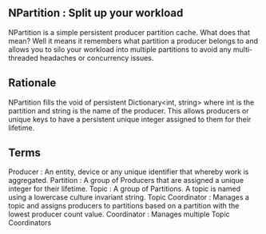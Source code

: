 ## NPartition : Split up your workload

NPartition is a simple persistent producer partition cache. What does that mean? Well it means it remembers what partition a producer belongs to and allows you to silo your workload into multiple partitions to avoid any multi-threaded headaches or concurrency issues.

## Rationale

NPartition fills the void of persistent Dictionary<int, string> where int is the partition and string is the name of the producer. This allows producers or unique keys to have a persistent unique integer assigned to them for their lifetime.

## Terms

Producer 			: An entity, device or any unique identifier that whereby work is aggregated.
Partition			: A group of Producers that are assigned a unique integer for their lifetime.
Topic				: A group of Partitions. A topic is named using a lowercase culture invariant string.
Topic Coordinator 	: Manages a topic and assigns producers to partitions based on a partition with the lowest producer count value.
Coordinator			: Manages multiple Topic Coordinators

